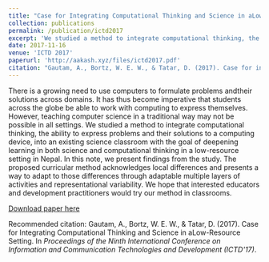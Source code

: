 ```yaml
---
title: "Case for Integrating Computational Thinking and Science in aLow-Resource Setting"
collection: publications
permalink: /publication/ictd2017
excerpt: 'We studied a method to integrate computational thinking, the ability to express problems and their solutions to a computing device, into an existing science classroom with the goal of deepening learning in both science and computational thinking in a low-resource setting in Nepal.'
date: 2017-11-16
venue: 'ICTD 2017'
paperurl: 'http://aakash.xyz/files/ictd2017.pdf'
citation: "Gautam, A., Bortz, W. E. W., & Tatar, D. (2017). Case for integrating computational thinking and science in a low-resource setting. In <i>Proceedings of the Ninth International Conference on Information and Communication Technologies and Development (ICTD'17)</i>."
---
```

There is a growing need to use computers to formulate problems andtheir solutions across domains. It has thus become imperative that students across the globe be able to work with computing to express themselves. However, teaching computer science in a traditional way may not be possible in all settings. We studied a method to integrate computational thinking, the ability to express problems and their solutions to a computing device, into an existing science classroom with the goal of deepening learning in both science and computational thinking in a low-resource setting in Nepal. In this note, we present findings from the study. The proposed curricular method acknowledges local differences and presents a way to adapt to those differences through adaptable multiple layers of activities and representational variability. We hope that interested educators and development practitioners would try our method in classrooms.

[Download paper here](http://aakash.xyz/files/ictd2017.pdf)

Recommended citation: Gautam, A., Bortz, W. E. W., & Tatar, D. (2017). Case for Integrating Computational Thinking and Science in aLow-Resource Setting. In <i>Proceedings of the Ninth International Conference on Information and Communication Technologies and Development (ICTD'17)</i>.

